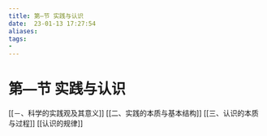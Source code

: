 ```yaml
---
title: 第—节 实践与认识
date:  23-01-13 17:27:54
aliases: 
tags: 
- 
---
```


# 第—节 实践与认识

[[－、科学的实践观及其意义]]
[[二、实践的本质与基本结构]]
[[三、认识的本质与过程]]
[[认识的规律]]
